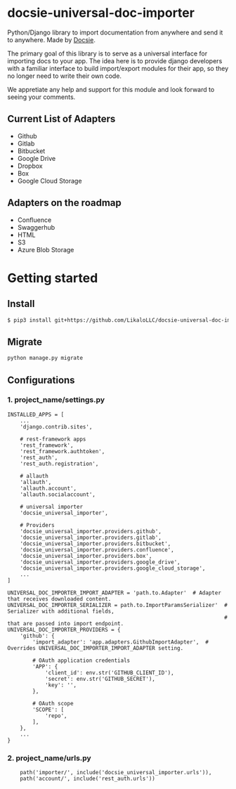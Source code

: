 # docsie-universal-doc-importer
Python/Django library to import documentation from anywhere and send it to anywhere. Made by [Docsie](https://www.docsie.io).

The primary goal of this library is to serve as a universal interface for importing docs to your app. The idea here is to provide django developers with a familiar 
interface to build import/export modules for their app, so they no longer need to write their own code. 

We appretiate any help and support for this module and look forward to seeing your comments. 


## Current List of Adapters
- Github
- Gitlab
- Bitbucket
- Google Drive
- Dropbox
- Box
- Google Cloud Storage

## Adapters on the roadmap
- Confluence
- Swaggerhub
- HTML
- S3
- Azure Blob Storage


# Getting started

## Install

```bash
$ pip3 install git+https://github.com/LikaloLLC/docsie-universal-doc-importer
```

## Migrate
```bash
python manage.py migrate
```


## Configurations
### 1. project_name/settings.py
```
INSTALLED_APPS = [
    ...
    'django.contrib.sites',

    # rest-framework apps
    'rest_framework',
    'rest_framework.authtoken',
    'rest_auth',
    'rest_auth.registration',

    # allauth
    'allauth',
    'allauth.account',
    'allauth.socialaccount',

    # universal importer
    'docsie_universal_importer',
    
    # Providers
    'docsie_universal_importer.providers.github',
    'docsie_universal_importer.providers.gitlab',
    'docsie_universal_importer.providers.bitbucket',
    'docsie_universal_importer.providers.confluence',
    'docsie_universal_importer.providers.box',
    'docsie_universal_importer.providers.google_drive',
    'docsie_universal_importer.providers.google_cloud_storage',
    ...
]

UNIVERSAL_DOC_IMPORTER_IMPORT_ADAPTER = 'path.to.Adapter'  # Adapter that receives downloaded content.
UNIVERSAL_DOC_IMPORTER_SERIALIZER = path.to.ImportParamsSerializer'  # Serializer with additional fields,
                                                                     # that are passed into import endpoint.
UNIVERSAL_DOC_IMPORTER_PROVIDERS = {
    'github': {
        'import_adapter': 'app.adapters.GithubImportAdapter',  # Overrides UNIVERSAL_DOC_IMPORTER_IMPORT_ADAPTER setting.
        
        # OAuth application credentials
        'APP': {
            'client_id': env.str('GITHUB_CLIENT_ID'),
            'secret': env.str('GITHUB_SECRET'),
            'key': '',
        },
        
        # OAuth scope
        'SCOPE': [
            'repo',
        ],
    },
    ...
}

```

### 2. project_name/urls.py
```
    path('importer/', include('docsie_universal_importer.urls')),
    path('account/', include('rest_auth.urls'))
```
